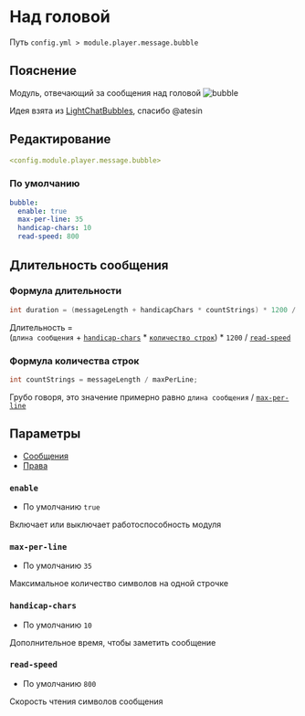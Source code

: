 # Над головой
Путь `config.yml > module.player.message.bubble`

## Пояснение
Модуль, отвечающий за сообщения над головой
![bubble](/bubble.gif)

Идея взята из [LightChatBubbles](https://github.com/atesin/LightChatBubbles), спасибо @atesin

## Редактирование
```yaml
<config.module.player.message.bubble>
```

### По умолчанию
```yaml
bubble:
  enable: true
  max-per-line: 35
  handicap-chars: 10
  read-speed: 800
```

## Длительность сообщения

### Формула длительности

```java
int duration = (messageLength + handicapChars * countStrings) * 1200 / readSpeed;
```

Длительность = <br>
(`длина сообщения` + [`handicap-chars`](#handicap-chars) * [`количество строк`](#формула-количества-строк)) * `1200` / [`read-speed`](#read-speed)

### Формула количества строк

```java
int countStrings = messageLength / maxPerLine;
```

Грубо говоря, это значение примерно равно `длина сообщения` / [`max-per-line`](#max-per-line)

## Параметры

- [Сообщения](/ru/messages/ru_ru/module/player/message/bubble/)
- [Права](/ru/permissions/module/player/message/bubble/)

### `enable`
- По умолчанию `true`

Включает или выключает работоспособность модуля

### `max-per-line`
- По умолчанию `35`

Максимальное количество символов на одной строчке

### `handicap-chars`
- По умолчанию `10`

Дополнительное время, чтобы заметить сообщение

### `read-speed`
- По умолчанию `800`

Скорость чтения символов сообщения